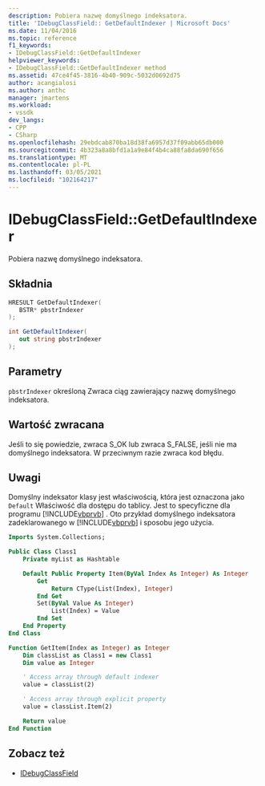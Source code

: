 ```yaml
---
description: Pobiera nazwę domyślnego indeksatora.
title: 'IDebugClassField:: GetDefaultIndexer | Microsoft Docs'
ms.date: 11/04/2016
ms.topic: reference
f1_keywords:
- IDebugClassField::GetDefaultIndexer
helpviewer_keywords:
- IDebugClassField::GetDefaultIndexer method
ms.assetid: 47ce4f45-3816-4b40-909c-5032d0692d75
author: acangialosi
ms.author: anthc
manager: jmartens
ms.workload:
- vssdk
dev_langs:
- CPP
- CSharp
ms.openlocfilehash: 29ebdcab870ba18d38fa6957d37f09abb65db000
ms.sourcegitcommit: 4b323a8a8bfd1a1a9e84f4b4ca88fa8da690f656
ms.translationtype: MT
ms.contentlocale: pl-PL
ms.lasthandoff: 03/05/2021
ms.locfileid: "102164217"
---
```

# <a name="idebugclassfieldgetdefaultindexer"></a>IDebugClassField::GetDefaultIndexer
Pobiera nazwę domyślnego indeksatora.

## <a name="syntax"></a>Składnia

```cpp
HRESULT GetDefaultIndexer( 
   BSTR* pbstrIndexer
);
```

```csharp
int GetDefaultIndexer(
   out string pbstrIndexer
);
```

## <a name="parameters"></a>Parametry
`pbstrIndexer` określoną Zwraca ciąg zawierający nazwę domyślnego indeksatora.

## <a name="return-value"></a>Wartość zwracana
 Jeśli to się powiedzie, zwraca S_OK lub zwraca S_FALSE, jeśli nie ma domyślnego indeksatora. W przeciwnym razie zwraca kod błędu.

## <a name="remarks"></a>Uwagi
 Domyślny indeksator klasy jest właściwością, która jest oznaczona jako `Default` Właściwość dla dostępu do tablicy. Jest to specyficzne dla programu [!INCLUDE[vbprvb](../../../code-quality/includes/vbprvb_md.md)] . Oto przykład domyślnego indeksatora zadeklarowanego w [!INCLUDE[vbprvb](../../../code-quality/includes/vbprvb_md.md)] i sposobu jego użycia.

```vb
Imports System.Collections;

Public Class Class1
    Private myList as Hashtable

    Default Public Property Item(ByVal Index As Integer) As Integer
        Get
            Return CType(List(Index), Integer)
        End Get
        Set(ByVal Value As Integer)
            List(Index) = Value
        End Set
    End Property
End Class

Function GetItem(Index as Integer) as Integer
    Dim classList as Class1 = new Class1
    Dim value as Integer

    ' Access array through default indexer
    value = classList(2)

    ' Access array through explicit property
    value = classList.Item(2)

    Return value
End Function
```

## <a name="see-also"></a>Zobacz też
- [IDebugClassField](../../../extensibility/debugger/reference/idebugclassfield.md)
